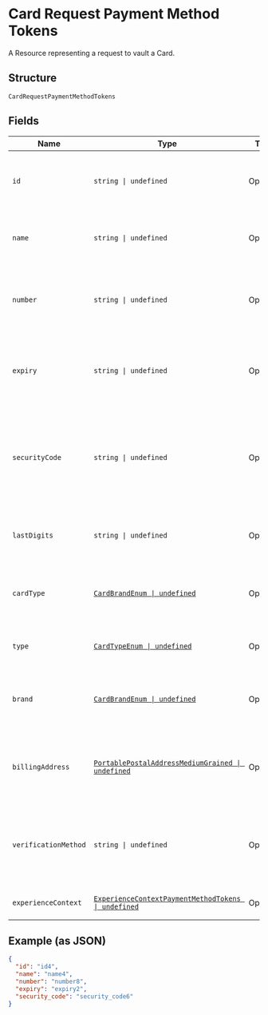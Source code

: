 
# Card Request Payment Method Tokens

A Resource representing a request to vault a Card.

## Structure

`CardRequestPaymentMethodTokens`

## Fields

| Name | Type | Tags | Description |
|  --- | --- | --- | --- |
| `id` | `string \| undefined` | Optional | The PayPal-generated ID for the card.<br>**Constraints**: *Minimum Length*: `1`, *Maximum Length*: `256`, *Pattern*: `^[A-Za-z0-9-_.+=]+$` |
| `name` | `string \| undefined` | Optional | The card holder's name as it appears on the card.<br>**Constraints**: *Minimum Length*: `1`, *Maximum Length*: `300`, *Pattern*: `^.{1,300}$` |
| `number` | `string \| undefined` | Optional | The primary account number (PAN) for the payment card.<br>**Constraints**: *Minimum Length*: `13`, *Maximum Length*: `19`, *Pattern*: `^[0-9]{13,19}$` |
| `expiry` | `string \| undefined` | Optional | The card expiration year and month, in [Internet date format](https://tools.ietf.org/html/rfc3339#section-5.6).<br>**Constraints**: *Minimum Length*: `7`, *Maximum Length*: `7`, *Pattern*: `^[0-9]{4}-(0[1-9]\|1[0-2])$` |
| `securityCode` | `string \| undefined` | Optional | The three- or four-digit security code of the card. Also known as the CVV, CVC, CVN, CVE, or CID. This parameter cannot be present in the request when `payment_initiator=MERCHANT`.<br>**Constraints**: *Minimum Length*: `3`, *Maximum Length*: `4`, *Pattern*: `^[0-9]{3,4}$` |
| `lastDigits` | `string \| undefined` | Optional | The last digits of the payment card.<br>**Constraints**: *Minimum Length*: `2`, *Maximum Length*: `4`, *Pattern*: `^[0-9]{2,4}$` |
| `cardType` | [`CardBrandEnum \| undefined`](../../doc/models/card-brand-enum.md) | Optional | The card brand or network. Typically used in the response.<br>**Constraints**: *Minimum Length*: `1`, *Maximum Length*: `255`, *Pattern*: `^[A-Z_]+$` |
| `type` | [`CardTypeEnum \| undefined`](../../doc/models/card-type-enum.md) | Optional | The payment card type.<br>**Constraints**: *Minimum Length*: `1`, *Maximum Length*: `255`, *Pattern*: `^[A-Z_]+$` |
| `brand` | [`CardBrandEnum \| undefined`](../../doc/models/card-brand-enum.md) | Optional | The card brand or network. Typically used in the response.<br>**Constraints**: *Minimum Length*: `1`, *Maximum Length*: `255`, *Pattern*: `^[A-Z_]+$` |
| `billingAddress` | [`PortablePostalAddressMediumGrained \| undefined`](../../doc/models/portable-postal-address-medium-grained.md) | Optional | The billing address for this card. Supports only the `address_line_1`, `address_line_2`, `admin_area_1`, `admin_area_2`, `postal_code`, and `country_code` properties. |
| `verificationMethod` | `string \| undefined` | Optional | The API caller can opt in to verify the payment token through PayPal offered verification services (e.g. Smart Dollar Auth, 3DS).<br>**Constraints**: *Minimum Length*: `1`, *Maximum Length*: `255`, *Pattern*: `^[0-9A-Z_]+$` |
| `experienceContext` | [`ExperienceContextPaymentMethodTokens \| undefined`](../../doc/models/experience-context-payment-method-tokens.md) | Optional | Customizes the Vault creation flow experience for your customers. |

## Example (as JSON)

```json
{
  "id": "id4",
  "name": "name4",
  "number": "number8",
  "expiry": "expiry2",
  "security_code": "security_code6"
}
```


